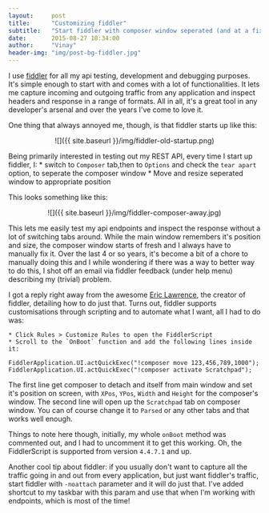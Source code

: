```yaml
---
layout:     post
title:      "Customizing fiddler"
subtitle:   "Start fiddler with composer window seperated (and at a fixed position)"
date:       2015-08-27 18:34:00
author:     "Vinay"
header-img: "img/post-bg-fiddler.jpg"
---
```


I use <A href="http://www.telerik.com/fiddler" target="_blank">fiddler</a> for all my api testing, development and debugging purposes. 
It's simple enough to start with and comes with a lot of functionalities. It lets me capture incoming and outgoing traffic from any application
and inspect headers and response in a range of formats. All in all, it's a great tool in any developer's arsenal and over the years I've come to 
love it.  
   
One thing that always annoyed me, though, is that fiddler starts up like this:  

<center>![]({{ site.baseurl }}/img/fiddler-old-startup.png)</center>  

Being primarily interested in testing out my REST API, every time I start up fiddler, I: 
    * switch to `Composer` tab,then to `Options` and check the `tear apart` option, to seperate the composer window
    * Move and resize seperated window to appropriate position 
    
This looks something like this: 

<center>![]({{ site.baseurl }}/img/fiddler-composer-away.jpg)</center>
    
This lets me easily test my api endpoints and inspect the response without a lot of switching tabs around. 
While the main window remembers it's position and size, the composer window starts of fresh and I always have to manually fix it. Over the last 4 or so years, 
it's become a bit of a chore to manually doing this and I while wondering if there was a way to better way to do this, 
I shot off an email via fiddler feedback (under help menu) describing my (trivial) problem.  

I got a reply right away from the awesome <a href="https://twitter.com/ericlaw" target="_blank">Eric Lawrence</a>, the creator of fiddler, detailing 
how to do just that. Turns out, fiddler supports customisations through scripting and to automate what I want, all I had to do was:  

    * Click Rules > Customize Rules to open the FiddlerScript
    * Scroll to the `OnBoot` function and add the following lines inside it: 
      
    FiddlerApplication.UI.actQuickExec("!composer move 123,456,789,1000");
    FiddlerApplication.UI.actQuickExec("!composer activate Scratchpad");
    
The first line get composer to detach and itself from main window and set it's position on screen, with `XPos`, `YPos`, `Width` and `Height` for the composer's window.
The second line will open up the `Scratchpad` tab on composer window. You can of course change it to `Parsed` or any other tabs and that works well enough.  

Things to note here though, initially, my whole `onBoot` method was commented out, and I had to uncomment it to get this working. Oh, the 
FiddlerScript is supported from version `4.4.7.1` and up.

Another cool tip about fiddler: if you usually don't want to capture all the traffic going in and out from every application, but just want fiddler's traffic, 
start fiddler with `-noattach` parameter and it will do just that. I've added shortcut to my taskbar with this param and use that when I'm working with
endpoints, which is most of the time!  